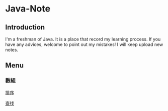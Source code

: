 # Java-Note

## Introduction
I'm a freshman of Java. It is a place that record my learning process. If you have any advices, welcome to point out my mistakes! I will keep upload new notes.

## Menu

### 數組
[排序](https://github.com/jack870131/Java-Note/blob/master/Array/1.%20%E6%8E%92%E5%BA%8F.md)

[查找](https://github.com/jack870131/Java-Note/blob/master/Array/2.%20%E6%9F%A5%E6%89%BE.md)
